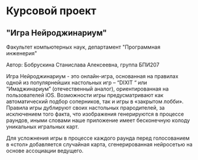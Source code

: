 # Курсовой проект 
## "Игра Нейроджинариум"
Факультет компьютерных наук, департамент "Программная инженерия"

Автор: Бобрускина Станислава Алексеевна, группа БПИ207

Игра Нейроджинариум - это онлайн-игра, основанная на правилах одной из популярнейших настольных игр – “DIXIT “ или “Имаджинариум” (отечественный аналог), ориентированная на пользователей iOS. Возможности игры предусматривают как автоматический подбор соперников, так и игры в «закрытом лобби». 
Правила игры дублируют своих настольных прародителей, за исключением того факта, что изображения генерируются в процессе раундов, иными словами наше приложение имеет бесконечную колоду уникальных игральных карт. 

Для усложнения игры в процессе каждого раунда перед голосованием в «стол» добавляется случайная карта, сгенерированная нейросетью на основе ассоциации ведущего.

